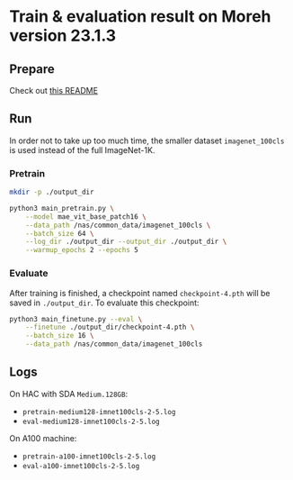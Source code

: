 # Train & evaluation result on Moreh version 23.1.3

## Prepare
Check out [this README](../README.moreh.md)

## Run
In order not to take up too much time, the smaller dataset `imagenet_100cls` is
used instead of the full ImageNet-1K.

### Pretrain
```bash
mkdir -p ./output_dir

python3 main_pretrain.py \
    --model mae_vit_base_patch16 \
    --data_path /nas/common_data/imagenet_100cls \
    --batch_size 64 \
    --log_dir ./output_dir --output_dir ./output_dir \
    --warmup_epochs 2 --epochs 5
```

### Evaluate
After training is finished, a checkpoint named `checkpoint-4.pth` will be saved
in `./output_dir`. To evaluate this checkpoint:

```bash
python3 main_finetune.py --eval \
    --finetune ./output_dir/checkpoint-4.pth \
    --batch_size 16 \
    --data_path /nas/common_data/imagenet_100cls
```

## Logs
On HAC with SDA `Medium.128GB`:
- `pretrain-medium128-imnet100cls-2-5.log`
- `eval-medium128-imnet100cls-2-5.log`

On A100 machine:
- `pretrain-a100-imnet100cls-2-5.log`
- `eval-a100-imnet100cls-2-5.log`
